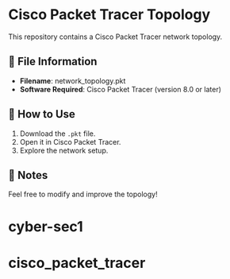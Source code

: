 # Cisco Packet Tracer Topology

This repository contains a Cisco Packet Tracer network topology.

## 📂 File Information
- **Filename**: network_topology.pkt
- **Software Required**: Cisco Packet Tracer (version 8.0 or later)

## 🔧 How to Use
1. Download the `.pkt` file.
2. Open it in Cisco Packet Tracer.
3. Explore the network setup.

## 📌 Notes
Feel free to modify and improve the topology!
# cyber-sec1
# cisco_packet_tracer
